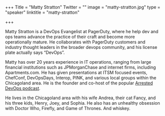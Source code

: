 +++
Title = "Matty Stratton"
Twitter = ""
image = "matty-stratton.jpg"
type = "speaker"
linktitle = "matty-stratton"

+++

Matty Stratton is a DevOps Evangelist at PagerDuty, where he help dev and ops teams advance the practice of their craft and become more operationally mature. He collaborates with PagerDuty customers and industry thought leaders in the broader devops community, and his license plate actually says “DevOps”.

Matty has over 20 years experience in IT operations, ranging from large financial institutions such as JPMorganChase and internet firms, including Apartments.com. He has given presentations at ITSM focused events, ChefConf, DevOpsDays, Interop, PINK, and various local groups within the Chicagoland area. He is the founder and co-host of the popular [Arrested DevOps podcast](https://www.arresteddevops.com).

He lives in the Chicagoland area with his wife Andrea, their cat Fancy, and his three kids, Henry, Joey, and Sophia. He also has an unhealthy obsession with Doctor Who, Firefly, and Game of Thrones. And whiskey.